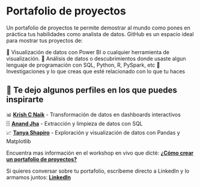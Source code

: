 # Portafolio de proyectos

Un portafolio de proyectos te permite demostrar al mundo como pones en práctica tus habilidades como analista de datos. GitHub es un espacio ideal para mostrar tus proyectos de:

🔹 Visualización de datos con Power BI o cualquier herramienta de visualización.
🔹 Análisis de datos o descubrimientos donde usaste algun lenguaje de programación con SQL, Python, R, PySpark, etc
🔹 Investigaciones y lo que creas que esté relacionado con lo que tu haces

## 🚀 Te dejo algunos perfiles en los que puedes inspirarte
📊 **[Krish C Naik](https://github.com/krishnaik06)** - Transformación de datos en dashboards interactivos  
🗄️ **[Anand Jha](https://github.com/anandjha90)** - Extracción y limpieza de datos con SQL  
📈 **[Tanya Shapiro](https://github.com/tashapiro)** - Exploración y visualización de datos con Pandas y Matplotlib  

Encuentra mas información en el workshop en vivo que dicté: **[¿Cómo crear un portafolio de proyectos?](https://vimeo.com/1063920621/e4a3ab9d8a?share=copy)**

Si quieres conversar sobre tu portafolio, escríbeme directo a LinkedIn y lo armamos juntos:  **[LinkedIn](https://www.linkedin.com/in/andervcy/)**
